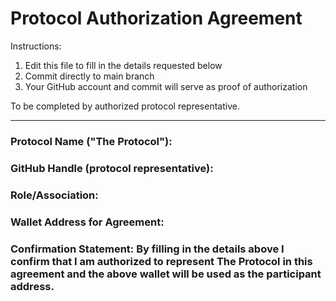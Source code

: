 # Protocol Authorization Agreement

Instructions:
1. Edit this file to fill in the details requested below
2. Commit directly to main branch
3. Your GitHub account and commit will serve as proof of authorization

To be completed by authorized protocol representative.

---

### Protocol Name ("The Protocol"): 

### GitHub Handle (protocol representative): 

### Role/Association: 

### Wallet Address for Agreement: 

### Confirmation Statement: By filling in the details above I confirm that I am authorized to represent The Protocol in this agreement and the above wallet will be used as the participant address.
